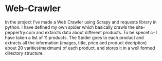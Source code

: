 # Web-Crawler
In the project I've made a Web Crawler using Scrapy and requests library in python.
I have defined my own spider which basically crawls the site- pepperfry.com and extarcts data about different products.
To be specefic-
I have taken a list of 11 products. The Spider goes to each product and extracts all the information (images, title, price and product decription) 
about 20 varities(maximum) of each product, and stores it in a well formed directory structure.
